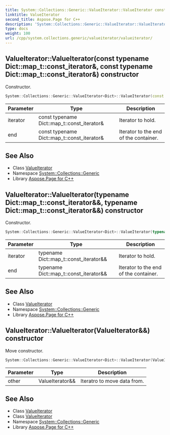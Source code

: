 ```yaml
---
title: System::Collections::Generic::ValueIterator::ValueIterator constructor
linktitle: ValueIterator
second_title: Aspose.Page for C++
description: 'System::Collections::Generic::ValueIterator::ValueIterator constructor. Constructor in C++.'
type: docs
weight: 100
url: /cpp/system.collections.generic/valueiterator/valueiterator/
---
```

## ValueIterator::ValueIterator(const typename Dict::map_t::const_iterator\&, const typename Dict::map_t::const_iterator\&) constructor


Constructor.

```cpp
System::Collections::Generic::ValueIterator<Dict>::ValueIterator(const typename Dict::map_t::const_iterator &iterator, const typename Dict::map_t::const_iterator &end)
```


| Parameter | Type | Description |
| --- | --- | --- |
| iterator | const typename Dict::map_t::const_iterator\& | Iterator to hold. |
| end | const typename Dict::map_t::const_iterator\& | Iterator to the end of the container. |

## See Also

* Class [ValueIterator](../)
* Namespace [System::Collections::Generic](../../)
* Library [Aspose.Page for C++](../../../)
## ValueIterator::ValueIterator(typename Dict::map_t::const_iterator\&&, typename Dict::map_t::const_iterator\&&) constructor


Constructor.

```cpp
System::Collections::Generic::ValueIterator<Dict>::ValueIterator(typename Dict::map_t::const_iterator &&iterator, typename Dict::map_t::const_iterator &&end) noexcept
```


| Parameter | Type | Description |
| --- | --- | --- |
| iterator | typename Dict::map_t::const_iterator\&& | Iterator to hold. |
| end | typename Dict::map_t::const_iterator\&& | Iterator to the end of the container. |

## See Also

* Class [ValueIterator](../)
* Namespace [System::Collections::Generic](../../)
* Library [Aspose.Page for C++](../../../)
## ValueIterator::ValueIterator(ValueIterator\&&) constructor


Move constructor.

```cpp
System::Collections::Generic::ValueIterator<Dict>::ValueIterator(ValueIterator &&other) noexcept
```


| Parameter | Type | Description |
| --- | --- | --- |
| other | ValueIterator\&& | Iteratro to move data from. |

## See Also

* Class [ValueIterator](../)
* Class [ValueIterator](../)
* Namespace [System::Collections::Generic](../../)
* Library [Aspose.Page for C++](../../../)

